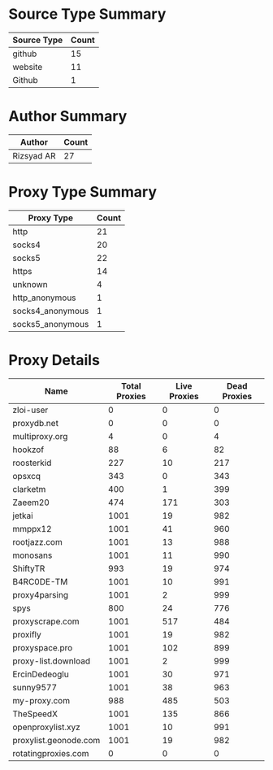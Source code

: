 # Source Type Summary

| Source Type | Count |
|-------------|-------|
| github | 15 |
| website | 11 |
| Github | 1 |


# Author Summary

| Author | Count |
|--------|-------|
| Rizsyad AR | 27 |


# Proxy Type Summary

| Proxy Type | Count |
|------------|-------|
| http | 21 |
| socks4 | 20 |
| socks5 | 22 |
| https | 14 |
| unknown | 4 |
| http_anonymous | 1 |
| socks4_anonymous | 1 |
| socks5_anonymous | 1 |


# Proxy Details

| Name | Total Proxies | Live Proxies | Dead Proxies |
|------|---------------|--------------|---------------|
| zloi-user | 0 | 0 | 0 |
| proxydb.net | 0 | 0 | 0 |
| multiproxy.org | 4 | 0 | 4 |
| hookzof | 88 | 6 | 82 |
| roosterkid | 227 | 10 | 217 |
| opsxcq | 343 | 0 | 343 |
| clarketm | 400 | 1 | 399 |
| Zaeem20 | 474 | 171 | 303 |
| jetkai | 1001 | 19 | 982 |
| mmppx12 | 1001 | 41 | 960 |
| rootjazz.com | 1001 | 13 | 988 |
| monosans | 1001 | 11 | 990 |
| ShiftyTR | 993 | 19 | 974 |
| B4RC0DE-TM | 1001 | 10 | 991 |
| proxy4parsing | 1001 | 2 | 999 |
| spys | 800 | 24 | 776 |
| proxyscrape.com | 1001 | 517 | 484 |
| proxifly | 1001 | 19 | 982 |
| proxyspace.pro | 1001 | 102 | 899 |
| proxy-list.download | 1001 | 2 | 999 |
| ErcinDedeoglu | 1001 | 30 | 971 |
| sunny9577 | 1001 | 38 | 963 |
| my-proxy.com | 988 | 485 | 503 |
| TheSpeedX | 1001 | 135 | 866 |
| openproxylist.xyz | 1001 | 10 | 991 |
| proxylist.geonode.com | 1001 | 19 | 982 |
| rotatingproxies.com | 0 | 0 | 0 |
